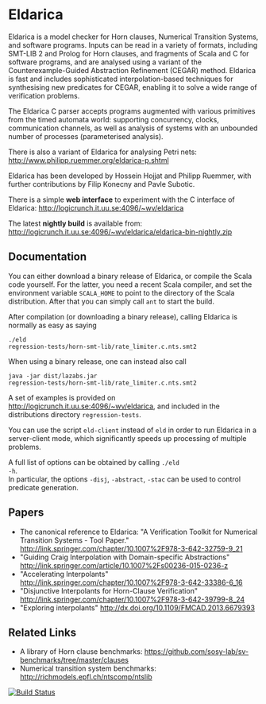 Eldarica
========

Eldarica is a model checker for Horn clauses, Numerical Transition
Systems, and software programs. Inputs can be read in a variety of
formats, including SMT-LIB 2 and Prolog for Horn clauses, and fragments of
Scala and C for software programs, and are analysed using a variant of the
Counterexample-Guided Abstraction
Refinement (CEGAR) method. Eldarica is fast and includes sophisticated
interpolation-based techniques for synthesising new predicates for
CEGAR, enabling it to solve a wide range of verification problems.

The Eldarica C parser accepts programs augmented with various primitives
from the timed automata world: supporting concurrency, clocks, communication
channels, as well as analysis of systems with an unbounded number of
processes (parameterised analysis).

There is also a variant of Eldarica for analysing Petri nets: http://www.philipp.ruemmer.org/eldarica-p.shtml

Eldarica has been developed by Hossein Hojjat and Philipp Ruemmer,
with further contributions by Filip Konecny and Pavle Subotic.

There is a simple **web interface** to experiment with the C interface
of Eldarica:
http://logicrunch.it.uu.se:4096/~wv/eldarica

The latest **nightly build** is available from: http://logicrunch.it.uu.se:4096/~wv/eldarica/eldarica-bin-nightly.zip

Documentation
-------------

You can either download a binary release of Eldarica, or compile the Scala
code yourself. For the latter, you need a recent Scala compiler, and set
the environment variable <code>SCALA_HOME</code> to point to the directory of the Scala
distribution. After that you can simply call <code>ant</code> to start
the build.

After compilation (or downloading a binary release), calling Eldarica
is normally as easy as saying

  <code>./eld regression-tests/horn-smt-lib/rate_limiter.c.nts.smt2</code>

When using a binary release, one can instead also call

  <code>java -jar dist/lazabs.jar regression-tests/horn-smt-lib/rate_limiter.c.nts.smt2</code>

A set of examples is provided on http://logicrunch.it.uu.se:4096/~wv/eldarica, and included
in the distributions directory <code>regression-tests</code>.

You can use the script <code>eld-client</code> instead of
<code>eld</code> in order to run Eldarica in a server-client mode,
which significantly speeds up processing of multiple problems.

A full list of options can be obtained by calling <code>./eld
-h</code>.<br> In particular, the options <code>-disj</code>,
<code>-abstract</code>, <code>-stac</code> can be used to control
predicate generation.

Papers
------

* The canonical reference to Eldarica:
  "A Verification Toolkit for Numerical Transition Systems - Tool Paper."
  http://link.springer.com/chapter/10.1007%2F978-3-642-32759-9_21
* "Guiding Craig Interpolation with Domain-specific Abstractions"
  http://link.springer.com/article/10.1007%2Fs00236-015-0236-z
* "Accelerating Interpolants"
  http://link.springer.com/chapter/10.1007%2F978-3-642-33386-6_16
* "Disjunctive Interpolants for Horn-Clause Verification"
  http://link.springer.com/chapter/10.1007%2F978-3-642-39799-8_24
* "Exploring interpolants"
  http://dx.doi.org/10.1109/FMCAD.2013.6679393

Related Links
-------------

* A library of Horn clause benchmarks:
  https://github.com/sosy-lab/sv-benchmarks/tree/master/clauses
* Numerical transition system benchmarks:
  http://richmodels.epfl.ch/ntscomp/ntslib

[![Build Status](https://travis-ci.org/uuverifiers/eldarica.svg?branch=master)](https://travis-ci.org/uuverifiers/eldarica)
